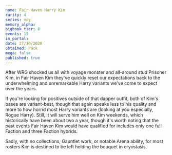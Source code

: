 ```yaml
---
name: Fair Haven Harry Kim
rarity: 4
series: voy
memory_alpha:
bigbook_tier: 8
events: 15
in_portal:
date: 27/10/2020
obtained: Pack
mega: false
published: true
---
```


After WRG shocked us all with voyage monster and all-around stud Prisoner Kim, in Fair Haven Kim they've quickly reset our expectations back to the underwhelming and unremarkable Harry variants we've come to expect over the years.

If you're looking for positives outside of that dapper outfit, both of Kim's bases are variant-best, though that again speaks less to his quality and more to how horrid most Harry variants are (looking at you especially, Rogue Harry). Still, it will serve him well on Kim weekends, which historically have been about two a year, though it's worth noting that the past events Fair Haven Kim would have qualified for includes only one full Faction and three Faction hybrids.

Sadly, with no collections, Gauntlet work, or notable Arena ability, for most rosters Kim is destined to be left holding the bouquet in cryostasis.
